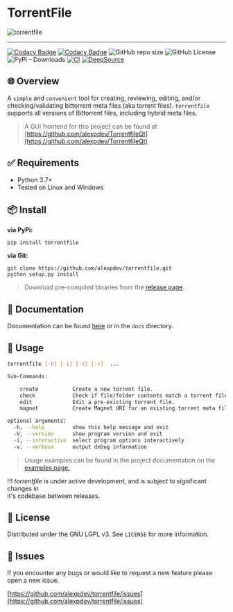 # TorrentFile

![torrentfile](https://github.com/alexpdev/torrentfile/blob/master/assets/torrentfile.png?raw=true)

------

[![Codacy Badge](https://app.codacy.com/project/badge/Grade/2da47ec1b5904538a40230f049a02be4)](https://www.codacy.com/gh/alexpdev/torrentfile/dashboard?utm_source=github.com&amp;utm_medium=referral&amp;utm_content=alexpdev/torrentfile&amp;utm_campaign=Badge_Grade)
[![Codacy Badge](https://app.codacy.com/project/badge/Coverage/2da47ec1b5904538a40230f049a02be4)](https://www.codacy.com/gh/alexpdev/torrentfile/dashboard?utm_source=github.com&utm_medium=referral&utm_content=alexpdev/torrentfile&utm_campaign=Badge_Coverage)
![GitHub repo size](https://img.shields.io/github/repo-size/alexpdev/torrentfile)
![GitHub License](https://img.shields.io/github/license/alexpdev/torrentfile)
![PyPI - Downloads](https://img.shields.io/pypi/dw/torrentfile)
[![CI](https://github.com/alexpdev/TorrentFile/actions/workflows/pyworkflow.yml/badge.svg?branch=master&event=push)](https://github.com/alexpdev/torrentfile/actions/workflows/pyworkflow.yml)
[![DeepSource](https://deepsource.io/gh/alexpdev/TorrentFile.svg/?label=active+issues&token=16Sl_dF7nTU8YgPilcqhvHm8)](https://deepsource.io/gh/alexpdev/torrentfile/)

## :globe_with_meridians: Overview

A `simple` and `convenient` tool for creating, reviewing, editing, and/or  
checking/validating bittorrent meta files (aka torrent files). _`torrentfile`_  
supports all versions of Bittorrent files, including hybrid meta files.

> A GUI frontend for this project can be found at [https://github.com/alexpdev/TorrentfileQt](https://github.com/alexpdev/TorrentfileQt)

## :white_check_mark: Requirements

- Python 3.7+
- Tested on Linux and Windows

## :package: Install

__via PyPi:__

    pip install torrentfile

__via Git:__

    git clone https://github.com/alexpdev/torrentfile.git
    python setup.py install

> Download pre-compiled binaries from the [release page](https://github.com/alexpdev/torrentfile/releases).

## :scroll: Documentation

Documentation can be found  [here](https://alexpdev.github.io/torrentfile)
or in the _`docs`_ directory.

## :rocket: Usage

```bash
torrentfile [-h] [-i] [-V] [-v]  ...

Sub-Commands:

    create           Create a new torrent file.
    check            Check if file/folder contents match a torrent file.
    edit             Edit a pre-existing torrent file.
    magnet           Create Magnet URI for an existing torrent meta file.

optional arguments:
  -h, --help         show this help message and exit
  -V, --version      show program version and exit
  -i, --interactive  select program options interactively
  -v, --verbose      output debug information
```

> Usage examples can be found in the project documentation on the [examples page.](https://alexpdev.github.io/torrentfile/examples)

!!!
    _torrentfile_ is under active development, and is subject to significant changes in  
    it's codebase between releases.

## :memo: License

Distributed under the GNU LGPL v3. See `LICENSE` for more information.

## :bug: Issues

If you encounter any bugs or would like to request a new feature please open a new issue.

[https://github.com/alexpdev/torrentfile/issues](https://github.com/alexpdev/torrentfile/issues)
